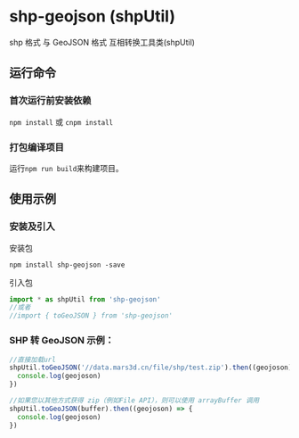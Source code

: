 # shp-geojson (shpUtil)

shp 格式 与 GeoJSON 格式 互相转换工具类(shpUtil)

## 运行命令

### 首次运行前安装依赖

`npm install` 或 `cnpm install`

### 打包编译项目

运行`npm run build`来构建项目。

## 使用示例

### 安装及引入

安装包

```hash
npm install shp-geojson -save
```

引入包

```js
import * as shpUtil from 'shp-geojson'
//或者
//import { toGeoJSON } from 'shp-geojson'
```

### SHP 转 GeoJSON 示例：

```js
//直接加载url
shpUtil.toGeoJSON('//data.mars3d.cn/file/shp/test.zip').then((geojoson) => {
  console.log(geojoson)
})

//如果您以其他方式获得 zip（例如File API），则可以使用 arrayBuffer 调用
shpUtil.toGeoJSON(buffer).then((geojoson) => {
  console.log(geojoson)
})


```

 